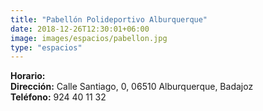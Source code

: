 ```yaml
---
title: "Pabellón Polideportivo Alburquerque"
date: 2018-12-26T12:30:01+06:00
image: images/espacios/pabellon.jpg
type: "espacios"
---
```



<b>Horario:</b>
<br>
<b>Dirección:</b> Calle Santiago, 0, 06510 Alburquerque, Badajoz
<br>
<b>Teléfono:</b> 924 40 11 32
